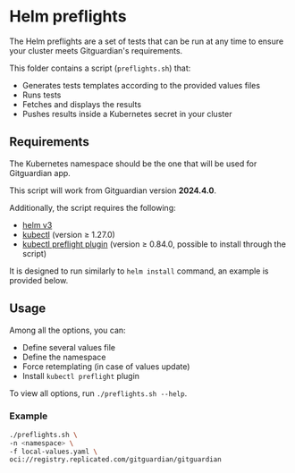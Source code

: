 # Helm preflights

The Helm preflights are a set of tests that can be run at any time to ensure your cluster meets Gitguardian's requirements.

This folder contains a script (`preflights.sh`) that:
- Generates tests templates according to the provided values files
- Runs tests
- Fetches and displays the results
- Pushes results inside a Kubernetes secret in your cluster

## Requirements

The Kubernetes namespace should be the one that will be used for Gitguardian app.

This script will work from Gitguardian version **2024.4.0**.

Additionally, the script requires the following:
- [helm v3](https://helm.sh/docs/intro/install/)
- [kubectl](https://kubernetes.io/docs/tasks/tools/#kubectl) (version ≥ 1.27.0)
- [kubectl preflight plugin](https://troubleshoot.sh/docs/#installation) (version ≥ 0.84.0, possible to install through the script)

It is designed to run similarly to `helm install` command, an example is provided below.

## Usage

Among all the options, you can:
- Define several values file
- Define the namespace
- Force retemplating (in case of values update)
- Install `kubectl preflight` plugin

To view all options, run `./preflights.sh --help`.

### Example

```bash
./preflights.sh \
-n <namespace> \
-f local-values.yaml \
oci://registry.replicated.com/gitguardian/gitguardian
```
